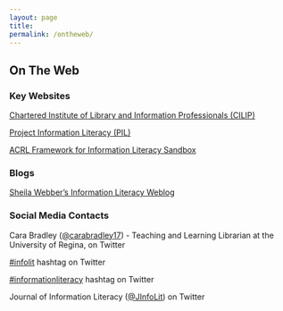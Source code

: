 ```yaml
---
layout: page
title: 
permalink: /ontheweb/
---
```


## On The Web

### Key Websites

[Chartered Institute of Library and Information Professionals (CILIP)](http://www.informationliteracy.org.uk/) 

[Project Information Literacy (PIL)](http://www.projectinfolit.org/)

[ACRL Framework for Information Literacy Sandbox](http://sandbox.acrl.org/resources)

### Blogs

[Sheila Webber’s Information Literacy Weblog](http://information-literacy.blogspot.ca/)

### Social Media Contacts

Cara Bradley ([@carabradley17](https://twitter.com/carabradley17)) - Teaching and Learning Librarian at the University of Regina, on Twitter 

[#infolit](https://twitter.com/search?q=%23infolit&src=tyah) hashtag on Twitter

[#informationliteracy](https://twitter.com/hashtag/informationliteracy?src=hash) hashtag on Twitter

Journal of Information Literacy ([@JInfoLit](https://twitter.com/JInfoLit)) on Twitter
